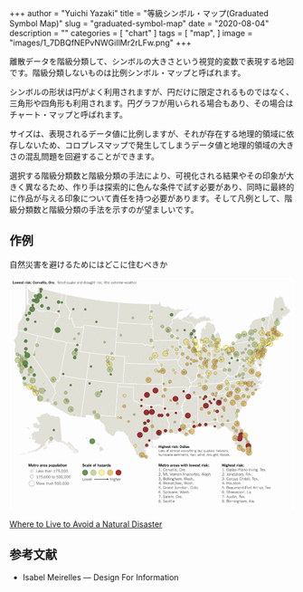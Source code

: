 +++
author = "Yuichi Yazaki"
title = "等級シンボル・マップ(Graduated Symbol Map)"
slug = "graduated-symbol-map"
date = "2020-08-04"
description = ""
categories = [
    "chart"
]
tags = [
    "map",
]
image = "images/1_7DBQfNEPvNWGiIlMr2rLFw.png"
+++

離散データを階級分類して、シンボルの大きさという視覚的変数で表現する地図です。階級分類しないものは比例シンボル・マップと呼ばれます。

<!--more-->

シンボルの形状は円がよく利用されますが、円だけに限定されるものではなく、三角形や四角形も利用されます。円グラフが用いられる場合もあり、その場合はチャート・マップと呼ばれます。

サイズは、表現されるデータ値に比例しますが、それが存在する地理的領域に依存しないため、コロプレスマップで発生してしまうデータ値と地理的領域の大きさの混乱問題を回避することができます。

選択する階級分類数と階級分類の手法により、可視化される結果やその印象が大きく異なるため、作り手は探索的に色んな条件で試す必要があり、同時に最終的に作品が与える印象について責任を持つ必要があります。そして凡例として、階級分類数と階級分類の手法を示すのが望ましいです。

## 作例

自然災害を避けるためにはどこに住むべきか

![](images/1_7DBQfNEPvNWGiIlMr2rLFw.png)

[Where to Live to Avoid a Natural Disaster](https://archive.nytimes.com/www.nytimes.com/interactive/2011/05/01/weekinreview/01safe.html)

## 参考文献

- Isabel Meirelles — Design For Information